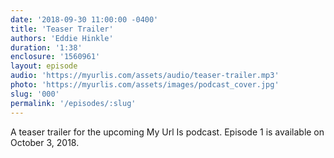 ```yaml
---
date: '2018-09-30 11:00:00 -0400'
title: 'Teaser Trailer'
authors: 'Eddie Hinkle'
duration: '1:38'
enclosure: '1560961'
layout: episode
audio: 'https://myurlis.com/assets/audio/teaser-trailer.mp3'
photo: 'https://myurlis.com/assets/images/podcast_cover.jpg'
slug: '000'
permalink: '/episodes/:slug'
---
```

A teaser trailer for the upcoming My Url Is podcast. Episode 1 is available on October 3, 2018.